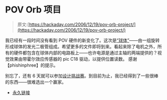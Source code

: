 # POV Orb 项目

> 原文:[https://hackaday.com/2006/12/19/pov-orb-project/](https://hackaday.com/2006/12/19/pov-orb-project/)

我已经有一段时间没有看到 POV 硬件的新变化了。这次是[“球体”](http://www.jamesnsears.com/projects/orb/)——由一组旋转形成球体的发光二极管组成。希望更多的文件即将到来。看起来除了电机之外，所有的硬件都包含在球体内部的电路板上——也许电源是通过主轴的两端提供的？视觉效果由带霍尔效应传感器的 pic C18 驱动，以提供位置读数。
感谢【phishinphree】的提示。

别忘了，还有 6 天就可以参加[设计挑战赛](http://www.hackaday.com/2006/11/15/hackaday-design-challenge-yes-a-contest/)。到目前为止，我已经得到了一些很棒的东西——很难选出一个赢家。

*   [永久链接](http://www.jamesnsears.com/projects/orb/)